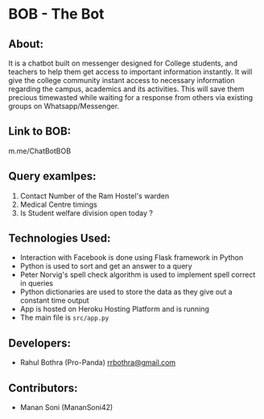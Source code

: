 # BOB - The Bot

## About:
It is a chatbot built on messenger designed for College students, and teachers to help them get access to important information instantly.
It will give the college community instant access to necessary information regarding the campus, academics and its activities. 
This will save them precious timewasted while waiting for a response from others via existing groups on Whatsapp/Messenger.

## Link to BOB: 
m.me/ChatBotBOB

## Query examlpes:
 1. Contact Number of the Ram Hostel's warden 
 2. Medical Centre timings 
 3. Is Student welfare division open today ?


## Technologies Used:
 - Interaction with Facebook is done using Flask framework in Python
 - Python is used to sort and get an answer to a query
 - Peter Norvig's spell check algorithm is used to implement spell correct in queries
 - Python dictionaries are used to store the data as they give out a constant time output
 - App is hosted on Heroku Hosting Platform and is running
 - The main file is `src/app.py`

## Developers:
 - Rahul Bothra (Pro-Panda) <rrbothra@gmail.com>

## Contributors:
 - Manan Soni (MananSoni42)
